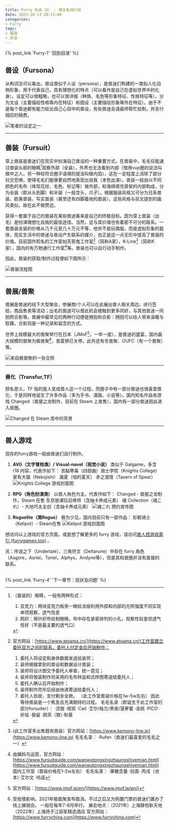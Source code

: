 ```yaml
---
title: Furry 杂谈（3） - 相关名词介绍
date: 2023-10-13 20:13:06
categories:
- Furry
tags:
- 福瑞
- 杂谈
---
```


{% post_link 'Furry-1' '回到目录' %}
<br/>

## 兽设（Fursona）

从构词法可以看出，兽设类似于人设（persona），是兽迷们构建的一类拟人化动物形象，用于代表自己，具有理想化的特点（可以看作是自己在虚拟世界中的化身）。设定可以很粗略，也可以很详细（种族、毛色等形象特征、性格特征等），分为文设（主要描绘性格等内在特征）和图设（主要描绘形象等外在特征）。由于不是每个兽迷都有能力绘出自己心目中的兽设，有些兽迷会请画师帮忙绘制，并支付相应的稿费。

![笔者的设定之一](Furry-3/双视图_8TOEe1vlHR.jpg "笔者的设定之一")

***

## 兽装（Fursuit）

穿上兽装是兽迷们在现实中扮演自己兽设的一种重要方式。在兽装中，毛毛仅能通过兽装头部的眼睛[^1]观察外部（全装），外界也无法看到内部（借用vup圈的说法叫做中之人，另一种较符合圈子语境的提法叫做内馅），这在一定程度上消除了部分社交恐惧，使得毛毛们能够更自然地表现出自我（本色出演）。兽装一般由以不同颜色的毛布（体现花纹、毛色、标记等）做外部，和海绵填充骨架的内部构成，分为全装（即从头到脚）和半装（一般含头，爪子）。根据服装风格又可分为日系兽装、欧美兽装、写实兽装（甚至还有四脚着地的兽装），这些风格与前文提到的画风类似，故在此不做赘述。

获得一套属于自己的兽装在某些兽迷看来是自己的终极目标。因为穿上兽装（出毛）是扮演理想化自我的最佳途径。当然，这与其价值也有着密不可分的联系。一套兽装全装的价格从几千元至几十万元不等，他并不是玩偶服，而是虚拟形象的载体，现实生活中的兽迷与兽设产生联系的媒介，也正是这一点无形中提高了兽装的价值。目前国外知名的工作室如天邪鬼工作室[^2]（简称A家），K-Line[^3]（简称K家），国内的有万物通行工作室[^4]等。兽装也可以自行动手制作。

因此，兽装的获取/制作过程便如下图所示：

![兽装流程图](Furry-3/fursuit_chart.png "兽装流程图")

***

## 兽展/兽聚

兽展是兽迷的线下大型聚会，参展商/个人可以在此展出兽人相关周边，进行签绘、商品售卖等活动；出毛的兽迷可以借此机会接触到更多同好，与其他兽迷一同拍照合影等。兽展中最常见的两种行动便是拥抱和合影：拥抱可以给人带来温暖与慰藉，合影则是一种记录和留念的方式。

世界上规模最大的兽聚举行在日本（JMoF[^5]，一年一度），是兽迷的盛宴。国内最大规模的兽聚为极兽聚[^6]，兽夏祭已关停。此外还有冬兽聚、OUFC（有一个兽聚）等。

![来自极兽聚的一张合照](Furry-3/image_XYkRmYxFQE.png "来自极兽聚的一张合照")

***

### 兽化（Transfur,TF）

顾名思义，TF 指的是人变成兽人这一个过程，而圈子中有一部分兽迷也很喜爱兽化，于是同样地诞生了许多作品（多为手书、漫画、小说等）。国内知名作品有游戏 Changed（兽屋之龙制作，目前在 Steam 上发售），国内有一部分兽迷因此进入兽圈。

![Changed 在 Steam 库中的背景](Furry-3/image_Knbeyw9OMT.png "Changed 在 Steam 库中的背景")

***

## 兽人游戏

现存的furry游戏一般由兽迷们自行制作。

1.  **AVG（文字冒险类）/ Visual-novel（视觉小说）**
    类似于 Galgame，多含 r18 内容，代表作如下：
    苦黏寒毒（四部曲）骑士学院（Knights College）
    家有大猫（Nekojishi） 漏夏（咱的夏天）
    矛之酒馆（Tavern of Spear）
![Knights College  游戏封面图](Furry-3/image_3-JOnr8JHa.png "Knights College  游戏封面图")

2.  **RPG（角色扮演类）**
    以兽人角色为主，代表作如下：
    Changed - 兽屋之龙制作，Steam 在售
    东京放课后召唤师（含抽卡养成元素）
    魂 Collection（魂これ）- 大地巧太主创（含抽卡养成元素）
![魂これ  预约宣传图](Furry-3/image_D8X-cyYBg_.png "魂これ  预约宣传图")


3.  **Roguelite（类Rogue）**
    极为少见，国内目前只有一部作品：
    形骸骑士（Kelipot）- Steam在售
![Kelipot  游戏封面图](Furry-3/image_gSA41iewUc.png "Kelipot  游戏封面图")

想访问以上游戏的官方页面，或是想了解更多的 furry 游戏，请访问[兽人控游戏索引 (furrygames.top)](https://furrygames.top/zh-cn/list.html "兽人控游戏索引 (furrygames.top)") 。



另：传说之下（Undertale）、三角符文（Deltarune）中存在 furry 角色（Asgore，Asriel，Toriel，Alphys，Andyne等），但是其和兽圈并没有直接的联系。

<br/>
{% post_link 'Furry-4' '下一章节：现状及问题' %}


[^1]: （兽装的）眼睛，一般有两种形式：
    1. 亚克力：两块亚克力板夹一眼绘涂层利用外部和内部的光照强度不同实现单项观察，透气性差
    2. 网织：用针织布绘制眼睛，布中存在紧密排列的小孔，观察性较差但透气性好（不是最主要的透气口）

[^2]: 官方网站：[https://www.atoama.cn/](https://www.atoama.cn/)工作室建立委托双方之间的联系，委托人付定金后开始制作：
    1. 委托人将设定和身体数据发送给装师；
    2. 装师根据拿到的兽设和数据设计兽装；
    3. 装师将设计图交予委托人审查，统一意见；
    4. 装师将兽装制作将采用的毛布样品和式样图寄送给委托人；
    5. 委托人确认后开始制作；
    6. 装师制作完毕后经由快递寄送给委托人；
    7. 委托人验收，支付剩余全款。
    （此工作室兽装价格在1w-5w左右）
    因此等待兽装是一个焦急且充满期待的过程。
    毛毛名录（即诞生于此工作室的部分fursuiter）：
    ·流银 ·斑斑 ·Cait ·艾尔/格兰/黑夜/菠萝蜜
    ·洛佩 ·PICO ·炘铭 ·我留 ·顾茶（猹）·秋葵

[^3]: (此工作室多出售既有兽装）官方网站：[https://www.kemono-line.jp](https://www.kemono-line.jp)
    毛毛名录：
    ·Rufen（兽迷们最喜爱的毛毛之一）

[^4]: 由姨妈鸟运营，官方网站：[https://www.fursuitguide.com/wanwutongxingzhaungshiyemian.html](https://www.fursuitguide.com/wanwutongxingzhaungshiyemian.html)
    国内工作室（兽装价格在1-2w左右）
    毛毛名录：
    ·果糖含量 ·拉面 ·丙戌（池本）·艾尔文 ·呜诺

[^5]: 官方网站：[https://www.jmof.jp/en/](https://www.jmof.jp/en/)

[^6]: 受疫情影响，2021年极兽聚宣布取消。不过之后又为购置门票的兽迷们置办了线上展销会。
    一般在每年7-8月举行。
    展会地点：（2021年）上海静悦新天地 （2022年）上海扬子江丽笙精选酒店
    官方网站：[https://www.furrychina.com](https://www.furrychina.com)
